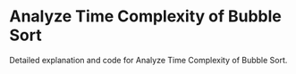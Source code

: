 # Analyze Time Complexity of Bubble Sort

Detailed explanation and code for Analyze Time Complexity of Bubble Sort.